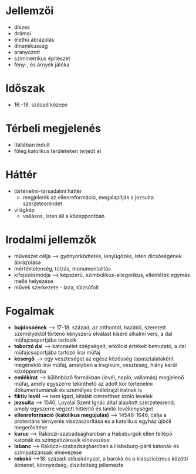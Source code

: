 # Jellemzői
 - díszes
 - drámai
 - élethű ábrázolás
 - dinamikusság
 - aranyozott
 - szimmetrikus építészet
- fény-, és árnyék játéka

# Időszak
- 16.-18. század közepe
# Térbeli megjelenés
- Itáliában indult 
- főleg katolikus területeken terjedt el
# Háttér
- történelmi-társadalmi háttér
	- megjelenik az ellenreformáció, megalapítják a jezsuita szerzetesrendet
- világkép
	- vallásos, Isten áll a középpontban
# Irodalmi jellemzők
- művészet célja --> gyönyörködtetés, lenyűgözés, Isten dicsőségének ábrázolása
- mértéktelenség, túlzás, monumentalitás
- kifejezésmódja --> képszerű, szimbolikus-allegorikus, ellentétek egymás mellé helyezése
- művek szerkezete - laza, túlzsúfolt
# Fogalmak
- **bujdosóének** --> 17-18. század, az otthontól, hazától, szeretett személyektől történő kényszerű elválást kísérő alkalmi vers, a dal műfajcsoportjába tartozik
- **toborzó dal** --> katonaélet szépségeit, erkölcsi értékeit bemutató, a dal műfajcsoportjába tartozó lírai műfaj
- **kesergő** --> egy veszteséget az egész közösség tapasztalataként megéneklő lírai műfaj, amelyben a tragikum, veszteség, hiány kerül középpontba
- **emlékirat** --> különböző formákban (levél, napló, vallomás) megjelenő műfaj, amely egyszerre tekinthető az adott kor történelmi dokumentumának és személyes önéletrajzi iratnak is 
- **fiktív levél** --> nem igazi, kitalált címzetthez szóló levelek
- **jezsuita** --> 1540, Loyolai Szent Ignác által alapított szerzetesrend, amely egyszerre végzett hittérítő és tanító tevékenységet
- **ellenreformáció (katolikus megújulás)** --> 14546-1648, célja a protestáns térnyerés visszaszorítása és a katolikus egyház újbóli megerősítése
- **kuruc** --> Rákóczi-szabadságharcban a Habsburgok ellen fellépő katonák és szimpatizánsaik elnevezése
- **labanc** --> Rákóczi-szabadságharcban a Habsburg-párti katonák és szimpatizánsaik elnevezése
- **rokokó** -->18. századi stílusirányzat, a barokk és a klasszicizmus közötti átmenet, könnyedség, díszítettség jellemezte